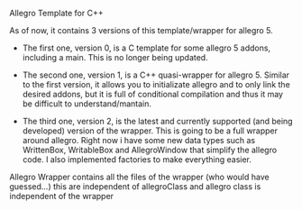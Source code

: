 Allegro Template for C++


As of now, it contains 3 versions of this template/wrapper for allegro 5.

- The first one, version 0, is a C template for some allegro 5 addons, including a main. This is no longer being updated.

- The second one, version 1, is a C++ quasi-wrapper for allegro 5. Similar to the first version, it allows you to initializate allegro and to only link the desired addons, but it is full of conditional compilation and thus it may be difficult to understand/mantain.

- The third one, version 2, is the latest and currently supported (and being developed) version of the wrapper. This is going to be a full wrapper around allegro. Right now i have some new data types such as WrittenBox, WritableBox and AllegroWindow that simplify the allegro code. I also implemented factories to make everything easier.

Allegro Wrapper contains all the files of the wrapper (who would have guessed...) this are independent of allegroClass and allegro class is independent of the wrapper